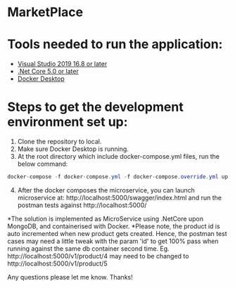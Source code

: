 # MarketPlace

# Tools needed to run the application:

* [Visual Studio 2019 16.8 or later](https://visualstudio.microsoft.com/downloads/)
* [.Net Core 5.0 or later](https://dotnet.microsoft.com/download/dotnet/5.0)
* [Docker Desktop](https://www.docker.com/products/docker-desktop)

# Steps to get the development environment set up:

1. Clone the repository to local.
2. Make sure Docker Desktop is running.
3. At the root directory which include docker-compose.yml files, run the below command:
```csharp
docker-compose -f docker-compose.yml -f docker-compose.override.yml up –d
```
4. After the docker composes the microservice, you can launch microservice at:
http://localhost:5000/swagger/index.html and run the postman tests against http://localhost:5000/

*The solution is implemented as MicroService using .NetCore upon MongoDB, and containerised with Docker.
*Please note, the product id is auto incremented when new product gets created. Hence, the postman test cases may need a little tweak with the param 'id' to get 100% pass when running against the same db container second time. Eg. http://localhost:5000/v1/product/4 may need to be changed to http://localhost:5000/v1/product/5 

Any questions please let me know. Thanks!
